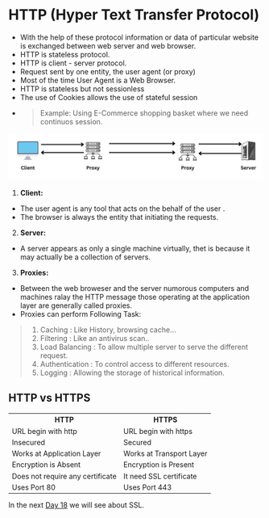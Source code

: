 # HTTP (Hyper Text Transfer Protocol)
- With the help of these protocol information or data of particular website is exchanged between web server and web browser.
- HTTP is stateless protocol.
- HTTP is client - server protocol.
- Request sent by one entity, the user agent (or proxy)
- Most of the time User Agent is a Web Browser.
- HTTP is stateless but not sessionless
- The use of Cookies allows the use of stateful session
- > Example: Using E-Commerce shopping basket where we need continuos session.

<img src="Images/HTTP.png?raw=true" alt="HTTP">



1. **Client:** 
- The user agent is any tool that acts on the behalf of the user .
- The browser is always the entity that initiating the requests.

2. **Server:**
- A server appears as only a single machine virtually, thet is because it may actually be a collection of servers.

3. **Proxies:**
- Between the web broweser and the server numorous computers and machines ralay the HTTP message those operating at the application layer are generally called proxies.
- Proxies can perform Following Task:
> 1. Caching : Like History, browsing cache...
> 2. Filtering : Like an antivirus scan..
> 3. Load Balancing : To allow multiple server to serve the different request.
> 4. Authentication : To control access to different resources.
> 5. Logging : Allowing the storage of historical information.

## HTTP vs HTTPS
<table>
  <tr>
    <th>HTTP</th>
    <th>HTTPS</th>
  </tr>
  <tr>
    <td>URL begin with http</td>
    <td>URL begin with https</td>
  </tr>
  <tr>
    <td>Insecured</td>
    <td>Secured</td>
  </tr>
  <tr>
    <td>Works at Application Layer</td>
    <td>Works at Transport Layer</td>
  </tr>
  <tr>
    <td>Encryption is Absent</td>
    <td>Encryption is Present</td>
  </tr>
  <tr>
    <td>Does not require any certificate</td>
    <td>It need SSL certificate</td>
  </tr>
  <tr>
    <td>Uses Port 80</td>
    <td>Uses Port 443</td>
  </tr>
</table>

In the next  [Day 18](day18.md) we will see about SSL.

